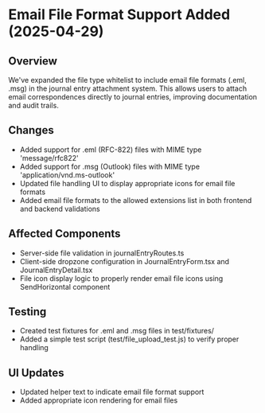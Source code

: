 # Email File Format Support Added (2025-04-29)

## Overview
We've expanded the file type whitelist to include email file formats (.eml, .msg) in the journal entry attachment system. This allows users to attach email correspondences directly to journal entries, improving documentation and audit trails.

## Changes
- Added support for .eml (RFC-822) files with MIME type 'message/rfc822'
- Added support for .msg (Outlook) files with MIME type 'application/vnd.ms-outlook'
- Updated file handling UI to display appropriate icons for email file formats
- Added email file formats to the allowed extensions list in both frontend and backend validations

## Affected Components
- Server-side file validation in journalEntryRoutes.ts
- Client-side dropzone configuration in JournalEntryForm.tsx and JournalEntryDetail.tsx
- File icon display logic to properly render email file icons using SendHorizontal component

## Testing
- Created test fixtures for .eml and .msg files in test/fixtures/
- Added a simple test script (test/file_upload_test.js) to verify proper handling

## UI Updates
- Updated helper text to indicate email file format support
- Added appropriate icon rendering for email files